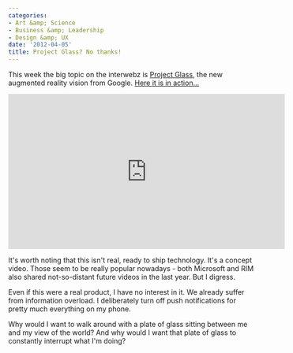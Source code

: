 ```yaml
---
categories:
- Art &amp; Science
- Business &amp; Leadership
- Design &amp; UX
date: '2012-04-05'
title: Project Glass? No thanks!
---
```


This week the big topic on the interwebz is <a href="https://plus.google.com/u/0/111626127367496192147/posts">Project Glass</a>, the new augmented reality vision from Google. <a href="https://www.youtube.com/watch?v=9c6W4CCU9M4">Here it is in action...</a>

<iframe class="alignc" width="560" height="315" src="https://www.youtube.com/embed/9c6W4CCU9M4?rel=0" frameborder="0" allowfullscreen></iframe>

It's worth noting that this isn't real, ready to ship technology. It's a concept video. Those seem to be really popular nowadays - both Microsoft and RIM also shared not-so-distant future videos in the last year. But I digress.

Even if this were a real product, I have no interest in it. We already suffer from information overload. I deliberately turn off push notifications for pretty much everything on my phone.

Why would I want to walk around with a plate of glass sitting between me and my view of the world? And why would I want that plate of glass to constantly interrupt what I'm doing?